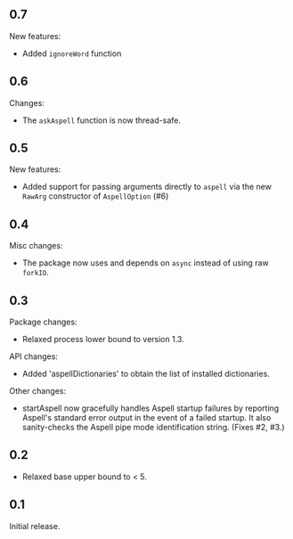 0.7
---
New features:
  * Added `ignoreWord` function

0.6
---

Changes:
 * The `askAspell` function is now thread-safe.

0.5
---

New features:
 * Added support for passing arguments directly to `aspell` via the new
   `RawArg` constructor of `AspellOption` (#6)

0.4
---

Misc changes:
 * The package now uses and depends on `async` instead of using raw
   `forkIO`.

0.3
---

Package changes:
 * Relaxed process lower bound to version 1.3.

API changes:
 * Added 'aspellDictionaries' to obtain the list of installed
   dictionaries.

Other changes:
 * startAspell now gracefully handles Aspell startup failures by
   reporting Aspell's standard error output in the event of a failed
   startup. It also sanity-checks the Aspell pipe mode identification
   string. (Fixes #2, #3.)


0.2
---

* Relaxed base upper bound to < 5.

0.1
---

Initial release.
